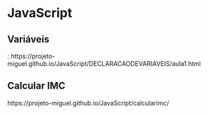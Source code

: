 # JavaScript

<h2> Variáveis </h2>:
https://projeto-miguel.github.io/JavaScript/DECLARACAODEVARIAVEIS/aula1.html
<h2> Calcular IMC </h2>
https://projeto-miguel.github.io/JavaScript/calcularimc/
